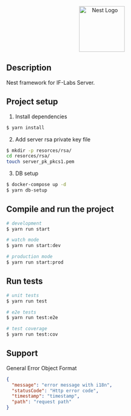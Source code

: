 <p align="center">
  <a href="http://nestjs.com/" target="blank"><img src="https://nestjs.com/img/logo-small.svg" width="120" alt="Nest Logo" /></a>
</p>

[circleci-image]: https://img.shields.io/circleci/build/github/nestjs/nest/master?token=abc123def456

## Description

Nest framework for IF-Labs Server.

## Project setup

1. Install dependencies

```bash
$ yarn install
```

2. Add server rsa private key file

```bash
$ mkdir -p resorces/rsa/
cd resorces/rsa/
touch server_pk_pkcs1.pem
```

3. DB setup

```bash
$ docker-compose up -d
$ yarn db-setup
```

## Compile and run the project

```bash
# development
$ yarn run start

# watch mode
$ yarn run start:dev

# production mode
$ yarn run start:prod
```

## Run tests

```bash
# unit tests
$ yarn run test

# e2e tests
$ yarn run test:e2e

# test coverage
$ yarn run test:cov
```

## Support

General Error Object Format

```json
{
  "message": "error message with i18n",
  "statusCode": "Http error code",
  "timestamp": "timestamp",
  "path": "request path"
}
```